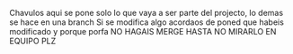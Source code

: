 Chavulos aqui se pone solo lo que vaya a ser parte del projecto, lo demas se hace en una branch
Si se modifica algo acordaos de poned que habeis modificado y porque porfa
NO HAGAIS MERGE HASTA NO MIRARLO EN EQUIPO PLZ
